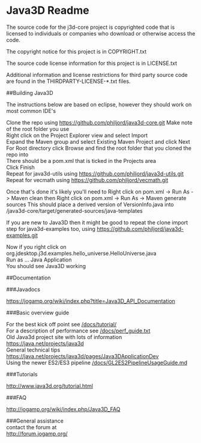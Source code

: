 Java3D Readme
===
The source code for the j3d-core project is copyrighted code that is
licensed to individuals or companies who download or otherwise access
the code.

The copyright notice for this project is in COPYRIGHT.txt

The source code license information for this project is in LICENSE.txt

Additional information and license restrictions for third party source
code are found in the THIRDPARTY-LICENSE-*.txt files.

##Building Java3D

The instructions below are based on eclipse, however they should work on most common IDE's

Clone the repo using 
https://github.com/philjord/java3d-core.git
Make note of the root folder you use  
Right click on the Project Explorer view and select Import  
Expand the Maven group and select Existing Maven Project and click Next  
For Root directory click Browse and find the root folder that you cloned the repo into  
There should be a pom.xml that is ticked in the Projects area  
Click Finish  
Repeat for java3d-utils using
https://github.com/philjord/java3d-utils.git
Repeat for vecmath using
https://github.com/philjord/vecmath.git

Once that's done it's likely you'll need to 
Right click on pom.xml -> Run As -> Maven clean
then
Right click on pom.xml -> Run As -> Maven generate sources
This should place a derived version of VersionInfo.java into /java3d-core/target/generated-sources/java-templates


If you are new to Java3D then it might be good to repeat the clone import step for java3d-examples too, using
https://github.com/philjord/java3d-examples.git 

Now if you right click on  
org.jdesktop.j3d.examples.hello_universe.HelloUniverse.java  
Run as ... Java Application  
You should see Java3D working  

##Documentation

###Javadocs  

https://jogamp.org/wiki/index.php?title=Java3D_API_Documentation  

###Basic overview guide  

For the best kick off point see [/docs/tutorial/](/docs/tutorial/)   
For a description of performance see [/docs/perf_guide.txt](/docs/perf_guide.txt)  
Old Java3d project site with lots of information <https://java.net/projects/java3d>   
General technical tips <https://java.net/projects/java3d/pages/Java3DApplicationDev>  
Using the newer ES2/ES3 pipeline [/docs/GL2ES2PipelineUsageGuide.md](/docs/GL2ES2PipelineUsageGuide.md)   

###Tutorials  
  
<http://www.java3d.org/tutorial.html>  

###FAQ  
  
<http://jogamp.org/wiki/index.php/Java3D_FAQ>  

###General assistance  
contact the forum at  
<http://forum.jogamp.org/>  
